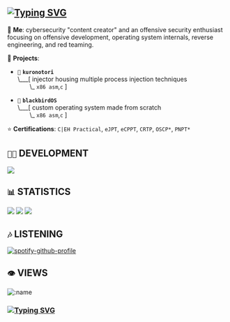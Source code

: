 <!---  
### `🩸` CULT OF THE NECRO-COW; ALL HAIL THE `0xDEADBEEF`!
![dedsec](https://github.com/cr-0w/cr-0w/assets/59679082/c8f182e5-43ea-45e2-aa48-16337dae2e7c)
!--->
          
## [![Typing SVG](https://readme-typing-svg.demolab.com?font=Iosevka&size=30&duration=2000&pause=2000&color=41B883&vCenter=true&width=210&height=35&lines=hey%2C+it's+crow)](https://git.io/typing-svg)

💬 **Me**: cybersecurity "content creator" and an offensive security enthusiast focusing on offensive development, operating system internals, reverse engineering, and red teaming.

🌱 **Projects**:

- `💉` **`kuronotori`**<br>
\\___[ injector housing multiple process injection techniques<br>
&nbsp;&nbsp;&nbsp;&nbsp;&nbsp;&nbsp;&nbsp;\\\_ `x86 asm`,`c` ]

- `🐧` **`blackbirdOS`**<br>
\\___[ custom operating system made from scratch<br>
&nbsp;&nbsp;&nbsp;&nbsp;&nbsp;&nbsp;&nbsp;\\\_ `x86 asm`,`c` ]

⭐ **Certifications**: `C|EH Practical`, `eJPT`, `eCPPT`, `CRTP`, `OSCP*`, `PNPT*`

## `👨‍💻` DEVELOPMENT
[![](https://skillicons.dev/icons?i=c,cpp,python,bash,powershell,neovim,vim,visualstudio,vscode,linux)](https://skillicons.dev)

## `📊` STATISTICS
![](http://github-profile-summary-cards.vercel.app/api/cards/profile-details?username=cr-0w&theme=vue)
![](https://github-readme-stats.vercel.app/api?username=cr-0w&show_icons=true&hide_title=true&icon_color=41B883&ring_color=41B883&text_bold=false&include_all_commits=true)
![](https://github-readme-stats.vercel.app/api/top-langs/?username=cr-0w&layout=compact&title_color=41B883)

## `🎶` LISTENING
[![spotify-github-profile](https://spotify-github-profile.vercel.app/api/view?uid=h6amt94m1edidtzwaahk8muvu&cover_image=true&theme=novatorem&show_offline=false&background_color=121212&interchange=false&bar_color=53b14f&bar_color_cover=true)](https://spotify-github-profile.vercel.app/api/view?uid=h6amt94m1edidtzwaahk8muvu&redirect=true)

## `👁️` VIEWS
![:name](https://count.getloli.com/get/@:name?theme=asoul)

### [![Typing SVG](https://readme-typing-svg.demolab.com?font=Iosevka&size=30&duration=2000&pause=2000&color=41B883&vCenter=true&width=1300&height=35&lines=%5B++++160225.259093%5D+---%5B+end+Kernel+panic+-+not+syncing%3A+Fatal+exception+in+interrupt++%5D---)](https://git.io/typing-svg)

